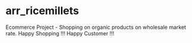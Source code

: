 # arr_ricemillets
Ecommerce Project - Shopping on organic products on wholesale market rate. Happy Shopping !!! Happy Customer !!!
